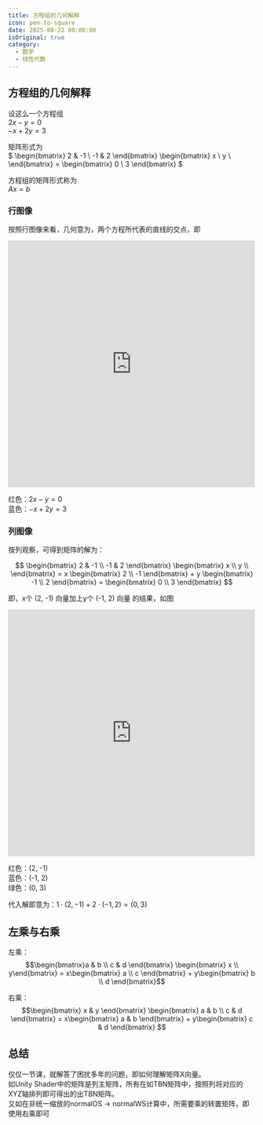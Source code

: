 ```yaml
---
title: 方程组的几何解释
icon: pen-to-square
date: 2025-08-22 00:00:00
isOriginal: true
category:
  - 数学
  - 线性代数
---
```


<!-- more -->

## 方程组的几何解释

设这么一个方程组  
$2x - y = 0$  
$-x + 2y = 3$  

矩阵形式为  
$
\begin{bmatrix}
2 & -1 \\
-1 & 2
\end{bmatrix} 
\begin{bmatrix}
x \\ y \\
\end{bmatrix} = 
\begin{bmatrix}
0 \\ 3
\end{bmatrix}
$

方程组的矩阵形式称为  
$Ax = b$

### 行图像

按照行图像来看，几何意为，两个方程所代表的直线的交点，即  

<iframe src="https://www.desmos.com/calculator/t9g89vfgmt?embed" width="500" height="500" style="border: 1px solid #ccc" frameborder=0></iframe>

红色：$2x - y = 0$  
蓝色：$-x + 2y = 3$  

### 列图像

按列观察，可得到矩阵的解为：

$$
\begin{bmatrix}
2 & -1 \\
-1 & 2
\end{bmatrix} 
\begin{bmatrix}
x \\ y \\
\end{bmatrix} = 
x \begin{bmatrix} 2 \\ -1 \end{bmatrix} + 
y \begin{bmatrix} -1 \\ 2 \end{bmatrix} =
\begin{bmatrix}
0 \\ 3
\end{bmatrix}
$$

即，x个 (2, -1) 向量加上y个 (-1, 2) 向量 的结果，如图

<iframe src="https://www.desmos.com/calculator/0i2vaf5mmm?embed" width="500" height="500" style="border: 1px solid #ccc" frameborder=0></iframe>

红色：(2, -1)  
蓝色：(-1, 2)  
绿色：(0, 3)

代入解即意为：$1·(2,-1) + 2·(-1,2) = (0,3)$


## 左乘与右乘

左乘：
$$\begin{bmatrix}a & b \\ c & d \end{bmatrix} \begin{bmatrix} x \\ y\end{bmatrix} = x\begin{bmatrix} a \\ c \end{bmatrix} + y\begin{bmatrix} b \\ d \end{bmatrix}$$  

右乘：
$$\begin{bmatrix}
  x & y
\end{bmatrix} 
\begin{bmatrix}
  a & b \\
  c & d
\end{bmatrix} = 
x\begin{bmatrix}
  a & b
\end{bmatrix} + 
y\begin{bmatrix}
  c & d
\end{bmatrix}
$$

## 总结

仅仅一节课，就解答了困扰多年的问题，即如何理解矩阵X向量。  
如Unity Shader中的矩阵是列主矩阵，所有在如TBN矩阵中，按照列将对应的XYZ轴排列即可得出的出TBN矩阵。  
又如在非统一缩放的normalOS -> normalWS计算中，所需要乘的转置矩阵，即使用右乘即可  
